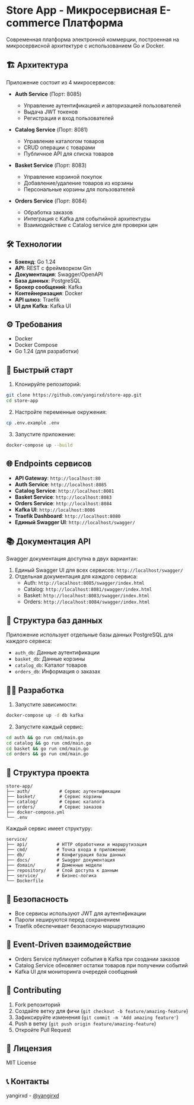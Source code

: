 # Store App - Микросервисная E-commerce Платформа

Современная платформа электронной коммерции, построенная на микросервисной архитектуре с использованием Go и Docker.

## 🏗 Архитектура

Приложение состоит из 4 микросервисов:

- **Auth Service** (Порт: 8085)
  - Управление аутентификацией и авторизацией пользователей
  - Выдача JWT токенов
  - Регистрация и вход пользователей

- **Catalog Service** (Порт: 8081)
  - Управление каталогом товаров
  - CRUD операции с товарами
  - Публичное API для списка товаров

- **Basket Service** (Порт: 8083)
  - Управление корзиной покупок
  - Добавление/удаление товаров из корзины
  - Персональные корзины для пользователей

- **Orders Service** (Порт: 8084)
  - Обработка заказов
  - Интеграция с Kafka для событийной архитектуры
  - Взаимодействие с Catalog service для проверки цен

## 🛠 Технологии

- **Бэкенд**: Go 1.24
- **API**: REST с фреймворком Gin
- **Документация**: Swagger/OpenAPI
- **База данных**: PostgreSQL
- **Брокер сообщений**: Kafka
- **Контейнеризация**: Docker
- **API шлюз**: Traefik
- **UI для Kafka**: Kafka UI

## ⚙️ Требования

- Docker
- Docker Compose
- Go 1.24 (для разработки)

## 🚀 Быстрый старт

1. Клонируйте репозиторий:
```bash
git clone https://github.com/yangirxd/store-app.git
cd store-app
```

2. Настройте переменные окружения:
```bash
cp .env.example .env
```

3. Запустите приложение:
```bash
docker-compose up --build
```

## 🌐 Endpoints сервисов

- **API Gateway**: `http://localhost:80`
- **Auth Service**: `http://localhost:8085`
- **Catalog Service**: `http://localhost:8081`
- **Basket Service**: `http://localhost:8083`
- **Orders Service**: `http://localhost:8084`
- **Kafka UI**: `http://localhost:8086`
- **Traefik Dashboard**: `http://localhost:8080`
- **Единый Swagger UI**: `http://localhost/swagger/`

## 📚 Документация API

Swagger документация доступна в двух вариантах:
1. Единый Swagger UI для всех сервисов: `http://localhost/swagger/`
2. Отдельная документация для каждого сервиса:
   - Auth: `http://localhost:8085/swagger/index.html`
   - Catalog: `http://localhost:8081/swagger/index.html`
   - Basket: `http://localhost:8083/swagger/index.html`
   - Orders: `http://localhost:8084/swagger/index.html`

## 💾 Структура баз данных

Приложение использует отдельные базы данных PostgreSQL для каждого сервиса:
- `auth_db`: Данные аутентификации
- `basket_db`: Данные корзины
- `catalog_db`: Каталог товаров
- `orders_db`: Информация о заказах

## 👨‍💻 Разработка

1. Запустите зависимости:
```bash
docker-compose up -d db kafka
```

2. Запустите каждый сервис:
```bash
cd auth && go run cmd/main.go
cd catalog && go run cmd/main.go
cd basket && go run cmd/main.go
cd orders && go run cmd/main.go
```

## 📁 Структура проекта

```
store-app/
├── auth/           # Сервис аутентификации
├── basket/         # Сервис корзины
├── catalog/        # Сервис каталога
├── orders/         # Сервис заказов
├── docker-compose.yml
└── .env
```

Каждый сервис имеет структуру:
```
service/
├── api/           # HTTP обработчики и маршрутизация
├── cmd/           # Точка входа в приложение
├── db/            # Конфигурация базы данных
├── docs/          # Swagger документация
├── domain/        # Доменные модели
├── repository/    # Слой доступа к данным
├── service/       # Бизнес-логика
└── Dockerfile
```

## 🔐 Безопасность

- Все сервисы используют JWT для аутентификации
- Пароли хешируются перед сохранением
- Traefik обеспечивает безопасную маршрутизацию

## 🔄 Event-Driven взаимодействие

- Orders Service публикует события в Kafka при создании заказов
- Catalog Service обновляет остатки товаров при получении событий
- Kafka UI для мониторинга очередей сообщений

## 🤝 Contributing

1. Fork репозиторий
2. Создайте ветку для фичи (`git checkout -b feature/amazing-feature`)
3. Зафиксируйте изменения (`git commit -m 'Add amazing feature'`)
4. Push в ветку (`git push origin feature/amazing-feature`)
5. Откройте Pull Request

## 📜 Лицензия

MIT License

## 📞 Контакты

yangirxd - [@yangirxd](https://github.com/yangirxd)